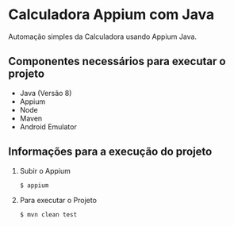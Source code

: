 # Calculadora Appium com Java

  Automação simples da Calculadora usando Appium Java.
  
## Componentes necessários para executar o projeto

  - Java (Versão 8)
  - Appium
  - Node
  - Maven
  - Android Emulator
  
## Informações para a execução do projeto

  1. Subir o Appium
      ``` 
      $ appium
      ```
  2. Para executar o Projeto
     ```
     $ mvn clean test
     ```
     
